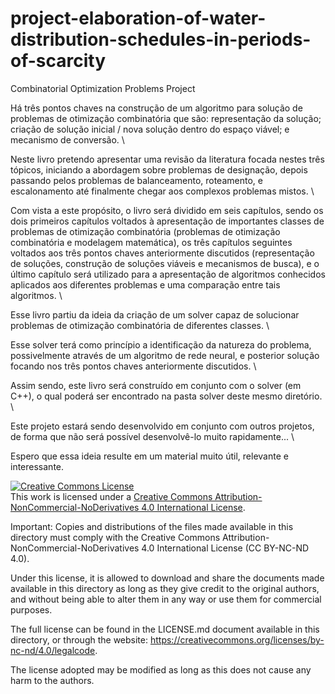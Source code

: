 # project-elaboration-of-water-distribution-schedules-in-periods-of-scarcity

Combinatorial Optimization Problems Project

Há três pontos chaves na construção de um algoritmo para solução de problemas de otimização combinatória que são: representação da solução; criação de solução inicial / nova solução dentro do espaço viável; e mecanismo de conversão. \\

Neste livro pretendo apresentar uma revisão da literatura focada nestes três tópicos, iniciando a abordagem sobre problemas de designação, depois passando pelos problemas de balanceamento, roteamento, e escalonamento até finalmente chegar aos complexos problemas mistos. \\

Com vista a este propósito, o livro será dividido em seis capítulos, sendo os dois primeiros capítulos voltados à apresentação de importantes classes de problemas de otimização combinatória (problemas de otimização combinatória e modelagem matemática), os três capítulos seguintes voltados aos três pontos chaves anteriormente discutidos (representação de soluções, construção de soluções viáveis e mecanismos de busca), e o último capítulo será utilizado para a apresentação de algoritmos conhecidos aplicados aos diferentes problemas e uma comparação entre tais algoritmos. \\

Esse livro partiu da ideia da criação de um solver capaz de solucionar problemas de otimização combinatória de diferentes classes. \\

Esse solver terá como princípio a identificação da natureza do problema, possivelmente através de um algoritmo de rede neural, e posterior solução focando nos três pontos chaves anteriormente discutidos. \\

Assim sendo, este livro será construído em conjunto com o solver (em C++), o qual poderá ser encontrado na pasta solver deste mesmo diretório. \\

Este projeto estará sendo desenvolvido em conjunto com outros projetos, de forma que não será possível desenvolvê-lo muito rapidamente... \\

Espero que essa ideia resulte em um material muito útil, relevante e interessante.

<a rel="license" href="http://creativecommons.org/licenses/by-nc-nd/4.0/"><img alt="Creative Commons License" style="border-width:0" src="https://i.creativecommons.org/l/by-nc-nd/4.0/88x31.png" /></a><br />This work is licensed under a <a rel="license" href="http://creativecommons.org/licenses/by-nc-nd/4.0/">Creative Commons Attribution-NonCommercial-NoDerivatives 4.0 International License</a>.

Important: Copies and distributions of the files made available in this directory must comply with the Creative Commons Attribution-NonCommercial-NoDerivatives 4.0 International License (CC BY-NC-ND 4.0).

Under this license, it is allowed to download and share the documents made available in this directory as long as they give credit to the original authors, and without being able to alter them in any way or use them for commercial purposes.

The full license can be found in the LICENSE.md document available in this directory, or through the website: https://creativecommons.org/licenses/by-nc-nd/4.0/legalcode.

The license adopted may be modified as long as this does not cause any harm to the authors.
